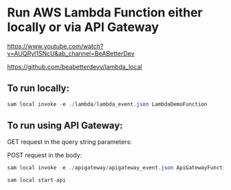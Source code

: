 # Run AWS Lambda Function either locally or via API Gateway

https://www.youtube.com/watch?v=AUQRyl1SNcU&ab_channel=BeABetterDev

https://github.com/beabetterdevv/lambda_local

## To run locally:

```java
sam local invoke -e ./lambda/lambda_event.json LambdaDemoFunction
```

## To run using API Gateway:

GET request in the query string parameters:

POST request in the body:

```java
sam local invoke -e ./apigateway/apigateway_event.json ApiGatewayFunction

sam local start-api
```
